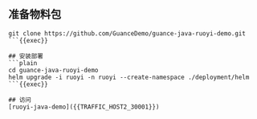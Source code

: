 ## 准备物料包
```plain
git clone https://github.com/GuanceDemo/guance-java-ruoyi-demo.git
```{{exec}}

## 安装部署
```plain
cd guance-java-ruoyi-demo
helm upgrade -i ruoyi -n ruoyi --create-namespace ./deployment/helm
```{{exec}}

## 访问
[ruoyi-java-demo]({{TRAFFIC_HOST2_30001}})
